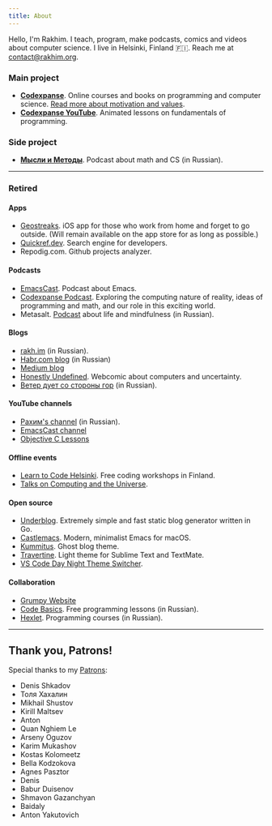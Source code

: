 ```yaml
---
title: About
---
```


Hello, I'm Rakhim. I teach, program, make podcasts, comics and videos about computer science. I live in Helsinki, Finland 🇫🇮. Reach me at [contact@rakhim.org](mailto:contact@rakhim.org).

### Main project

- __[Codexpanse](https://codexpanse.com)__. Online courses and books on programming and computer science. [Read more about motivation and values](https://blog.codexpanse.com/why-codexpanse/).
- __[Codexpanse YouTube](https://www.youtube.com/codexpanse)__. Animated lessons on fundamentals of programming.

### Side project
- __[Мысли и Методы](https://soundcloud.com/mimpod)__. Podcast about math and CS (in Russian).

---

### Retired

#### Apps

- [Geostreaks](https://apps.apple.com/us/app/geostreaks/id1482655198). iOS app for those who work from home and forget to go outside. (Will remain available on the app store for as long as possible.)
- [Quickref.dev](https://quickref.dev). Search engine for developers. 
- Repodig.com. Github projects analyzer.

#### Podcasts

- [EmacsCast](http://emacscast.rakhim.org/). Podcast about Emacs.
- [Codexpanse Podcast](https://podcast.codexpanse.com/). Exploring the computing nature of reality, ideas of programming and math, and our role in this exciting world.
- Metasalt. [Podcast](https://metasalt.pinecast.co/) about life and mindfulness (in Russian).

#### Blogs

- [rakh.im](https://rakh.im) (in Russian). 
- [Habr.com blog](https://habr.com/en/users/freetonik/posts/) (in Russian)
- [Medium blog](https://medium.com/@rakhim)
- [Honestly Undefined](/honestly-undefined/). Webcomic about computers and uncertainty.
- [Ветер дует со стороны гор](https://rakh.im/veter/) (in Russian). 

#### YouTube channels

- [Рахим's channel](https://www.youtube.com/user/freetonik) (in Russian).
- [EmacsCast channel](https://www.youtube.com/channel/UCEfFUaIkjbI06PhALdcXNVA)
- [Objective C Lessons](https://www.youtube.com/user/freetonik2)

#### Offline events

- [Learn to Code Helsinki](https://www.meetup.com/Learn-To-Code-Helsinki/). Free coding workshops in Finland.
- [Talks on Computing and the Universe](https://www.meetup.com/Talks-on-Computing-and-the-Universe-by-Codexpanse/).

#### Open source

- [Underblog](https://github.com/freetonik/underblog/). Extremely simple and fast static blog generator written in Go.
- [Castlemacs](https://github.com/freetonik/castlemacs). Modern, minimalist Emacs for macOS.
- [Kummitus](https://github.com/freetonik/kummitus). Ghost blog theme.
- [Travertine](https://github.com/freetonik/Travertine). Light theme for Sublime Text and TextMate.
- [VS Code Day Night Theme Switcher](https://github.com/freetonik/vscode-dnts). 

#### Collaboration

- [Grumpy Website](http://grumpy.website/)
- [Code Basics](https://code-basics.ru). Free programming lessons (in Russian).
- [Hexlet](https://ru.hexlet.io/). Programming courses (in Russian).

---

## Thank you, Patrons!

Special thanks to my [Patrons](https://www.patreon.com/rakhim "support Rakhim on Patreon"):

- Denis Shkadov
- Толя Хахалин
- Mikhail Shustov
- Kirill Maltsev
- Anton
- Quan Nghiem Le
- Arseny Oguzov
- Karim Mukashov
- Kostas Kolomeetz
- Bella Kodzokova
- Agnes Pasztor
- Denis
- Babur Duisenov
- Shmavon Gazanchyan
- Baidaly
- Anton Yakutovich
